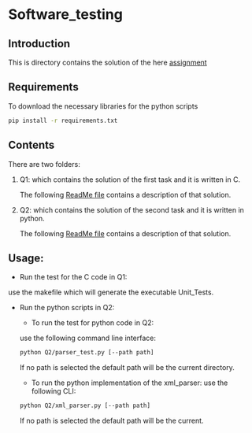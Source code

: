 # Software_testing

## Introduction
This is directory contains the solution of the here [assignment](SW_and_HW_functional_verification_Home_assignment_v16.pdf)



## Requirements

To download the necessary libraries for the python scripts

```bash
pip install -r requirements.txt
```

## Contents

  There are two folders:
  1. Q1: which contains the solution of the first task and it is written in C.

      The following [ReadMe file](Q1/ReadMe.md) contains a description of that solution.

  1. Q2: which contains the solution of the second task and it is written in python.

      The following [ReadMe file](Q2/ReadMe.md) contains a description of that solution.

## Usage:

* Run the test for the C code in Q1:

 use the makefile which will generate the executable Unit_Tests.

* Run the python scripts in Q2:

  - To run the test for python code in Q2:

  use the following command line interface:
  ```bash
  python Q2/parser_test.py [--path path]
  ```
  If no path is selected the default path will be the current directory.

  - To run the python implementation of the xml_parser:
  use the following CLI:
  ```bash
  python Q2/xml_parser.py [--path path]
  ```

  If no path is selected the default path will be the current.
